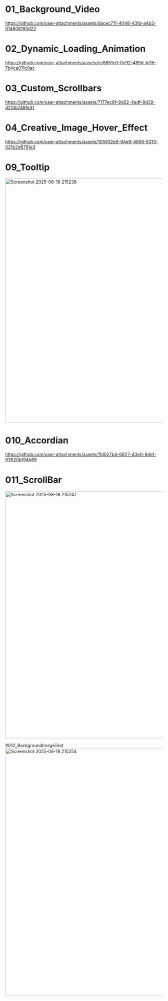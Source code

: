 
# 01_Background_Video
https://github.com/user-attachments/assets/dacec711-4048-43fd-a4b2-014608193d22

# 02_Dynamic_Loading_Animation
https://github.com/user-attachments/assets/ce8851c0-0c92-489d-bf15-7b4ca011c0ac

# 03_Custom_Scrollbars
https://github.com/user-attachments/assets/7177ec8f-9d22-4edf-8d39-d210b748fe31

# 04_Creative_Image_Hover_Effect
https://github.com/user-attachments/assets/105932e6-94e9-4656-8313-021b2d8791e3

# 09_Tooltip
<img width="1333" height="779" alt="Screenshot 2025-08-18 215238" src="https://github.com/user-attachments/assets/4489e1b2-0577-4049-912e-436d765c2f46" />

# 010_Accordian
https://github.com/user-attachments/assets/1fd027b4-6827-43e0-8de1-93920bf94b69

# 011_ScrollBar
<img width="1342" height="788" alt="Screenshot 2025-08-18 215247" src="https://github.com/user-attachments/assets/bb70908d-3364-4d15-8710-ddb5d37a3a62" />

#012_BackgroundImageText
<img width="1346" height="791" alt="Screenshot 2025-08-18 215254" src="https://github.com/user-attachments/assets/739157cb-d6b2-407c-bfc3-5a35300f75cc" />
